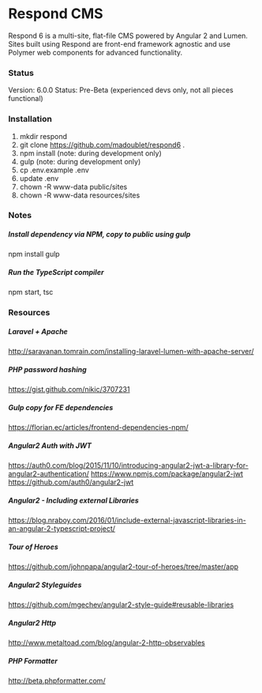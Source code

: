 # Respond CMS

Respond 6 is a multi-site, flat-file CMS powered by Angular 2 and Lumen.  Sites built using Respond are front-end framework agnostic and use Polymer web components for advanced functionality.

### Status
Version: 6.0.0
Status: Pre-Beta (experienced devs only, not all pieces functional)

### Installation
1. mkdir respond
2. git clone https://github.com/madoublet/respond6 .
3. npm install (note: during development only)
4. gulp (note: during development only)
5. cp .env.example .env
6. update .env
7. chown -R www-data public/sites
8. chown -R www-data resources/sites

### Notes

##### Install dependency via NPM, copy to public using gulp
npm install
gulp

##### Run the TypeScript compiler
npm start, tsc

### Resources
##### Laravel + Apache
http://saravanan.tomrain.com/installing-laravel-lumen-with-apache-server/

##### PHP password hashing
https://gist.github.com/nikic/3707231

##### Gulp copy for FE dependencies
https://florian.ec/articles/frontend-dependencies-npm/

##### Angular2 Auth with JWT
https://auth0.com/blog/2015/11/10/introducing-angular2-jwt-a-library-for-angular2-authentication/
https://www.npmjs.com/package/angular2-jwt
https://github.com/auth0/angular2-jwt

##### Angular2 - Including external Libraries
https://blog.nraboy.com/2016/01/include-external-javascript-libraries-in-an-angular-2-typescript-project/

##### Tour of Heroes
https://github.com/johnpapa/angular2-tour-of-heroes/tree/master/app

##### Angular2 Styleguides
https://github.com/mgechev/angular2-style-guide#reusable-libraries

##### Angular2 Http
http://www.metaltoad.com/blog/angular-2-http-observables


##### PHP Formatter
http://beta.phpformatter.com/